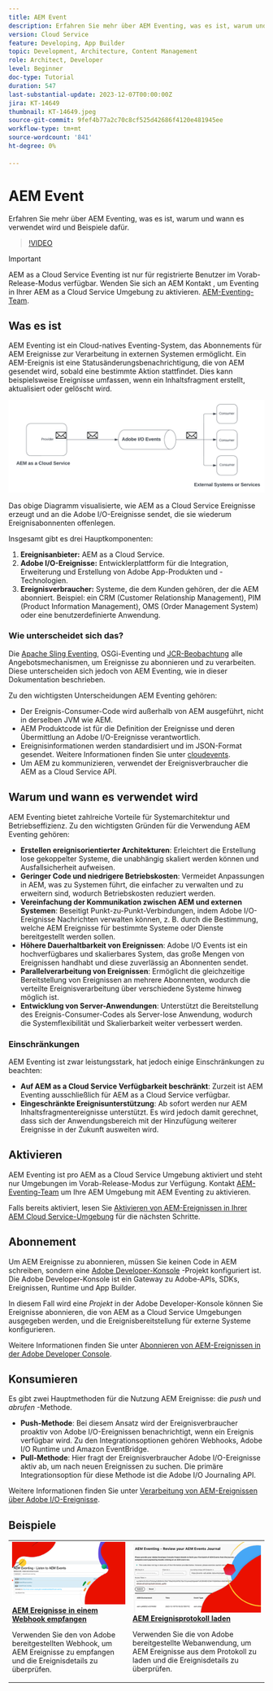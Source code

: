 ```yaml
---
title: AEM Event
description: Erfahren Sie mehr über AEM Eventing, was es ist, warum und wann es verwendet wird und Beispiele dafür.
version: Cloud Service
feature: Developing, App Builder
topic: Development, Architecture, Content Management
role: Architect, Developer
level: Beginner
doc-type: Tutorial
duration: 547
last-substantial-update: 2023-12-07T00:00:00Z
jira: KT-14649
thumbnail: KT-14649.jpeg
source-git-commit: 9fef4b77a2c70c8cf525d42686f4120e481945ee
workflow-type: tm+mt
source-wordcount: '841'
ht-degree: 0%

---
```



# AEM Event

Erfahren Sie mehr über AEM Eventing, was es ist, warum und wann es verwendet wird und Beispiele dafür.

>[!VIDEO](https://video.tv.adobe.com/v/3426686?quality=12&learn=on)

>[!IMPORTANT]
>
>AEM as a Cloud Service Eventing ist nur für registrierte Benutzer im Vorab-Release-Modus verfügbar. Wenden Sie sich an AEM Kontakt , um Eventing in Ihrer AEM as a Cloud Service Umgebung zu aktivieren. [AEM-Eventing-Team](mailto:grp-aem-events@adobe.com).

## Was es ist

AEM Eventing ist ein Cloud-natives Eventing-System, das Abonnements für AEM Ereignisse zur Verarbeitung in externen Systemen ermöglicht. Ein AEM-Ereignis ist eine Statusänderungsbenachrichtigung, die von AEM gesendet wird, sobald eine bestimmte Aktion stattfindet. Dies kann beispielsweise Ereignisse umfassen, wenn ein Inhaltsfragment erstellt, aktualisiert oder gelöscht wird.

![AEM Event](./assets/aem-eventing.png)

Das obige Diagramm visualisierte, wie AEM as a Cloud Service Ereignisse erzeugt und an die Adobe I/O-Ereignisse sendet, die sie wiederum Ereignisabonnenten offenlegen.

Insgesamt gibt es drei Hauptkomponenten:

1. **Ereignisanbieter:** AEM as a Cloud Service.
1. **Adobe I/O-Ereignisse:** Entwicklerplattform für die Integration, Erweiterung und Erstellung von Adobe App-Produkten und -Technologien.
1. **Ereignisverbraucher:** Systeme, die dem Kunden gehören, der die AEM abonniert. Beispiel: ein CRM (Customer Relationship Management), PIM (Product Information Management), OMS (Order Management System) oder eine benutzerdefinierte Anwendung.

### Wie unterscheidet sich das?

Die [Apache Sling Eventing](https://sling.apache.org/documentation/bundles/apache-sling-eventing-and-job-handling.html), OSGi-Eventing und [JCR-Beobachtung](https://jackrabbit.apache.org/oak/docs/features/observation.html) alle Angebotsmechanismen, um Ereignisse zu abonnieren und zu verarbeiten. Diese unterscheiden sich jedoch von AEM Eventing, wie in dieser Dokumentation beschrieben.

Zu den wichtigsten Unterscheidungen AEM Eventing gehören:

- Der Ereignis-Consumer-Code wird außerhalb von AEM ausgeführt, nicht in derselben JVM wie AEM.
- AEM Produktcode ist für die Definition der Ereignisse und deren Übermittlung an Adobe I/O-Ereignisse verantwortlich.
- Ereignisinformationen werden standardisiert und im JSON-Format gesendet. Weitere Informationen finden Sie unter [cloudevents](https://cloudevents.io/).
- Um AEM zu kommunizieren, verwendet der Ereignisverbraucher die AEM as a Cloud Service API.


## Warum und wann es verwendet wird

AEM Eventing bietet zahlreiche Vorteile für Systemarchitektur und Betriebseffizienz. Zu den wichtigsten Gründen für die Verwendung AEM Eventing gehören:

- **Erstellen ereignisorientierter Architekturen**: Erleichtert die Erstellung lose gekoppelter Systeme, die unabhängig skaliert werden können und Ausfallsicherheit aufweisen.
- **Geringer Code und niedrigere Betriebskosten**: Vermeidet Anpassungen in AEM, was zu Systemen führt, die einfacher zu verwalten und zu erweitern sind, wodurch Betriebskosten reduziert werden.
- **Vereinfachung der Kommunikation zwischen AEM und externen Systemen**: Beseitigt Punkt-zu-Punkt-Verbindungen, indem Adobe I/O-Ereignisse Nachrichten verwalten können, z. B. durch die Bestimmung, welche AEM Ereignisse für bestimmte Systeme oder Dienste bereitgestellt werden sollen.
- **Höhere Dauerhaltbarkeit von Ereignissen**: Adobe I/O Events ist ein hochverfügbares und skalierbares System, das große Mengen von Ereignissen handhabt und diese zuverlässig an Abonnenten sendet.
- **Parallelverarbeitung von Ereignissen**: Ermöglicht die gleichzeitige Bereitstellung von Ereignissen an mehrere Abonnenten, wodurch die verteilte Ereignisverarbeitung über verschiedene Systeme hinweg möglich ist.
- **Entwicklung von Server-Anwendungen**: Unterstützt die Bereitstellung des Ereignis-Consumer-Codes als Server-lose Anwendung, wodurch die Systemflexibilität und Skalierbarkeit weiter verbessert werden.

### Einschränkungen

AEM Eventing ist zwar leistungsstark, hat jedoch einige Einschränkungen zu beachten:

- **Auf AEM as a Cloud Service Verfügbarkeit beschränkt**: Zurzeit ist AEM Eventing ausschließlich für AEM as a Cloud Service verfügbar.
- **Eingeschränkte Ereignisunterstützung**: Ab sofort werden nur AEM Inhaltsfragmentereignisse unterstützt. Es wird jedoch damit gerechnet, dass sich der Anwendungsbereich mit der Hinzufügung weiterer Ereignisse in der Zukunft ausweiten wird.

## Aktivieren

AEM Eventing ist pro AEM as a Cloud Service Umgebung aktiviert und steht nur Umgebungen im Vorab-Release-Modus zur Verfügung. Kontakt [AEM-Eventing-Team](mailto:grp-aem-events@adobe.com) um Ihre AEM Umgebung mit AEM Eventing zu aktivieren.

Falls bereits aktiviert, lesen Sie [Aktivieren von AEM-Ereignissen in Ihrer AEM Cloud Service-Umgebung](https://developer.adobe.com/experience-cloud/experience-manager-apis/guides/events/#enable-aem-events-on-your-aem-cloud-service-environment) für die nächsten Schritte.

## Abonnement

Um AEM Ereignisse zu abonnieren, müssen Sie keinen Code in AEM schreiben, sondern eine [Adobe Developer-Konsole](https://developer.adobe.com/) -Projekt konfiguriert ist. Die Adobe Developer-Konsole ist ein Gateway zu Adobe-APIs, SDKs, Ereignissen, Runtime und App Builder.

In diesem Fall wird eine _Projekt_ in der Adobe Developer-Konsole können Sie Ereignisse abonnieren, die von AEM as a Cloud Service Umgebungen ausgegeben werden, und die Ereignisbereitstellung für externe Systeme konfigurieren.

Weitere Informationen finden Sie unter [Abonnieren von AEM-Ereignissen in der Adobe Developer Console](https://developer.adobe.com/experience-cloud/experience-manager-apis/guides/events/#how-to-subscribe-to-aem-events-in-the-adobe-developer-console).

## Konsumieren

Es gibt zwei Hauptmethoden für die Nutzung AEM Ereignisse: die _push_ und _abrufen_ -Methode.

- **Push-Methode**: Bei diesem Ansatz wird der Ereignisverbraucher proaktiv von Adobe I/O-Ereignissen benachrichtigt, wenn ein Ereignis verfügbar wird. Zu den Integrationsoptionen gehören Webhooks, Adobe I/O Runtime und Amazon EventBridge.
- **Pull-Methode**: Hier fragt der Ereignisverbraucher Adobe I/O-Ereignisse aktiv ab, um nach neuen Ereignissen zu suchen. Die primäre Integrationsoption für diese Methode ist die Adobe I/O Journaling API.

Weitere Informationen finden Sie unter [Verarbeitung von AEM-Ereignissen über Adobe I/O-Ereignisse](https://developer.adobe.com/experience-cloud/experience-manager-apis/guides/events/#aem-events-processing-via-adobe-io).

## Beispiele

<table>
  <tr>
    <td>
        <a  href="./examples/webhook.md"><img alt="AEM Ereignisse in einem Webhook empfangen" src="./assets/examples/webhook/Eventing-webhook.png"/></a>
        <div><strong><a href="./examples/webhook.md">AEM Ereignisse in einem Webhook empfangen</a></strong></div>
        <p>
          Verwenden Sie den von Adobe bereitgestellten Webhook, um AEM Ereignisse zu empfangen und die Ereignisdetails zu überprüfen.
        </p>
      </td>
      <td>
        <a  href="./examples/journaling.md"><img alt="AEM Ereignisprotokoll laden" src="./assets/examples/journaling/eventing-journal.png"/></a>
        <div><strong><a href="./examples/journaling.md">AEM Ereignisprotokoll laden</a></strong></div>
        <p>
          Verwenden Sie die von Adobe bereitgestellte Webanwendung, um AEM Ereignisse aus dem Protokoll zu laden und die Ereignisdetails zu überprüfen.
        </p>
      </td>
    </tr>
</table>
